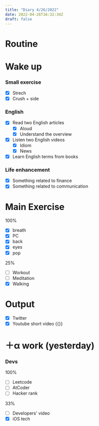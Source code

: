 ```yaml
---
title: "Diary 4/26/2022"  
date: 2022-04-26T16:32:34Z
draft: false
---
```

# Routine

# Wake up

### Small exercise

- [x]  Strech
- [x]  Crush + side

### English

- [x]  Read two English articles
    - [x]  Aloud
    - [x]  Understand the overview
- [x]  Listen two English videos
    - [x]  Idiom
    - [x]  News
- [x]  Learn English terms from books

### Life enhancement

- [x]  Something related to finance
- [x]  Something related to communication

# Main Exercise

100%

- [x]  breath
- [x]  PC
- [x]  back
- [x]  eyes
- [x]  pop

25%

- [ ]  Workout
- [ ]  Meditation
- [x]  Walking

# Output

- [x]  Twitter
- [x]  Youtube short video {{<youtube Q-yhs_6NBcw>}}

# ＋α work (yesterday)

### Devs

100%

- [ ]  Leetcode
- [ ]  AtCoder
- [ ]  Hacker rank

33%

- [ ]  Developers' video
- [x]  iOS tech